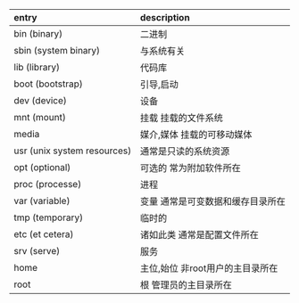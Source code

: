 |entry|description|
|:-|:-|
|bin (binary)|二进制|
|sbin (system binary)|与系统有关|
|lib (library)|代码库|
|boot (bootstrap)|引导,启动|
|dev (device)|设备|
|mnt (mount)|挂载 挂载的文件系统|
|media|媒介,媒体 挂载的可移动媒体|
|usr (unix system resources)|通常是只读的系统资源|
|opt (optional)|可选的 常为附加软件所在|
|proc (processe)|进程|
|var (variable)|变量 通常是可变数据和缓存目录所在|
|tmp (temporary)|临时的|
|etc (et cetera)|诸如此类 通常是配置文件所在|
|srv (serve)|服务|
|home|主位,始位 非root用户的主目录所在|
|root|根 管理员的主目录所在|